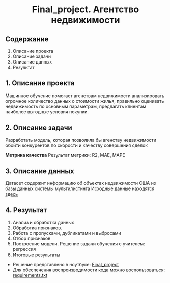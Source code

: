 # <center>Final_project. Агентство недвижимости</center>

## Содержание

1. Описание проекта
2. Описание задачи
3. Описание данных
4. Результат



## 1. Описание проекта

Машинное обучение помогает агенствам недвижимости анализировать огромное количество данных о стоимости жилья, правильно оценивать недвижимость по основным параметрам, предлагать клиентам наиболее выгодные условия покупки.


## 2. Описание задачи

Разработать модель, которая позволила бы агенству недвижимости обойти конкурентов по скорости и качеству совершения сделок

**Метрика качества**
Результат метрики:  R2, MAE, MAPE


## 3. Описание данных

Датасет содержит информацию об объектах недвижимости США из базы данных системы мультилистинга
Исходные данные находятся [здесь](https://drive.google.com/file/d/11-ZNNIdcQ7TbT8Y0nsQ3Q0eiYQP__NIW/view)


## 4. Результат

1. Анализ и обработка данных
2. Обработка признаков.
3. Работа с пропусками, дубликатами и выбросами
4. Отбор признаков
5. Построение модели. Решение задачи обучения с учителем: регрессия
6. Итоговые результаты

* Решение представлено в ноутбуке: 
[Final_project](https://github.com/EvgeniiOvcharenko/Project_Data_Science/blob/master/Project_final/Real_Estate_Agency.ipynb)
* Для обеспечения воспроизводимости кода можно воспользоваться: [requirements.txt](https://github.com/EvgeniiOvcharenko/Project_Data_Science/blob/master/Project_final/requirements.txt)
